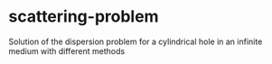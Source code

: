 # scattering-problem
Solution of the dispersion problem for a cylindrical hole in an infinite medium with different methods

